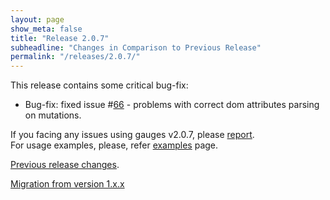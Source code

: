 ```yaml
---
layout: page
show_meta: false
title: "Release 2.0.7"
subheadline: "Changes in Comparison to Previous Release"
permalink: "/releases/2.0.7/"
---
```


This release contains some critical bug-fix:

 - Bug-fix: fixed issue #[66](https://github.com/Mikhus/canvas-gauges/issues/66) - problems with correct dom attributes parsing on mutations.

If you facing any issues using gauges v2.0.7, please [report](https://github.com/Mikhus/canvas-gauges/issues).  
For usage examples, please, refer [examples]({{site.url}}/documentation/examples/) page.

[Previous release changes]({{site.url}}/releases/2.0.6/).

[Migration from version 1.x.x]({{site.url}}/migration/)
